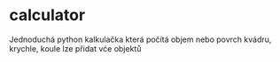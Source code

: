 # calculator
Jednoduchá python kalkulačka která počítá objem nebo povrch kvádru, krychle, koule lze přidat vće objektů
